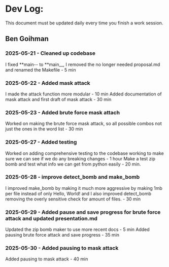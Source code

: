 # Dev Log:

This document must be updated daily every time you finish a work session.

## Ben Goihman

### 2025-05-21 - Cleaned up codebase

I fixed **main-- to **main\_\_, I removed the no longer needed proposal.md and renamed the Makefile - 5 min

### 2025-05-22 - Added mask attack

I made the attack function more modular - 10 min
Added documentation of mask attack and first draft of mask attack - 30 min

### 2025-05-23 - Added brute force mask attach

Worked on making the brute force mask attack, so all possible combos not just the ones in the word list - 30 min

### 2025-05-27 - Added testing

Worked on adding comprehensive testing to the codebase working to make sure we can see if we do any breaking changes - 1 hour
Make a test zip bomb and test what info we can get from python easily - 20 min.

### 2025-05-28 - improve detect_bomb and make_bomb

I improved make_bomb by making it much more aggressive by making 1mb per file instead of only Hello, World! and I also improved detect_bomb removing the overly sensitive check for amount of files. - 30 min

### 2025-05-29 - Added pause and save progress for brute force attack and updated presentation.md

Updated the zip bomb maker to use more recent docs - 5 min
Added pausing brute force attack and save progress - 35 min

### 2025-05-30 - Added pausing to mask attack

Added pausing to mask attack - 40 min
